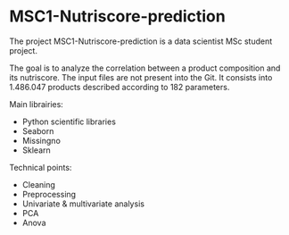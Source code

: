 # MSC1-Nutriscore-prediction

The project MSC1-Nutriscore-prediction is a data scientist MSc student project.

The goal is to analyze the correlation between a product composition and its nutriscore.
The input files are not present into the Git. It consists into 1.486.047 products described according to 182 parameters.

Main librairies:
  - Python scientific libraries
  - Seaborn
  - Missingno
  - Sklearn

Technical points:
  - Cleaning
  - Preprocessing
  - Univariate & multivariate analysis
  - PCA
  - Anova
